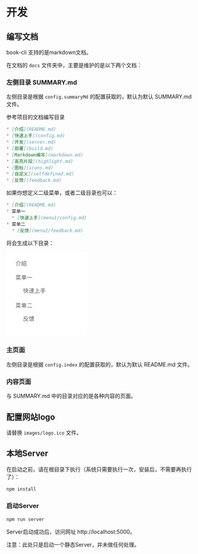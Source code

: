 # 开发

## 编写文档

book-cli 支持的是markdown文档。

在文档的 `docs` 文件夹中，主要是维护的是以下两个文档：

### 左侧目录 SUMMARY.md

左侧目录是根据 `config.summaryMd` 的配置获取的，默认为默认 SUMMARY.md 文件。

参考项目的文档编写目录

``` markdown
* [介绍](README.md)
* [快速上手](config.md)
* [开发](server.md)
* [部署](build.md)
* [Markdown编写](markdown.md)
* [高亮片段](highlight.md)
* [图标](icons.md)
* [自定义](selfdefined.md)
* [反馈](feedback.md)
```

如果你想定义二级菜单，或者二级目录也可以：

``` markdown
* [介绍](README.md)
* 菜单一
  * [快速上手](menu1/config.md)
* 菜单二
  * [反馈](menu2/feedback.md)
```

将会生成以下目录：

<img src="/images/docs/menu.png"/>


### 主页面

左侧目录是根据 `config.index` 的配置获取的，默认为默认 README.md 文件。

### 内容页面

与 SUMMARY.md 中的目录对应的是各种内容的页面。

## 配置网站logo

请替换 `images/logo.ico` 文件。

## 本地Server

在启动之前，请在根目录下执行（系统只需要执行一次，安装后，不需要再执行了）：

``` bash
npm install
```

### 启动Server

``` bash
npm run server

```
Server启动成功后，访问网址 http://localhost:5000。

注意：此处只是启动一个静态Server，并未做任何处理。